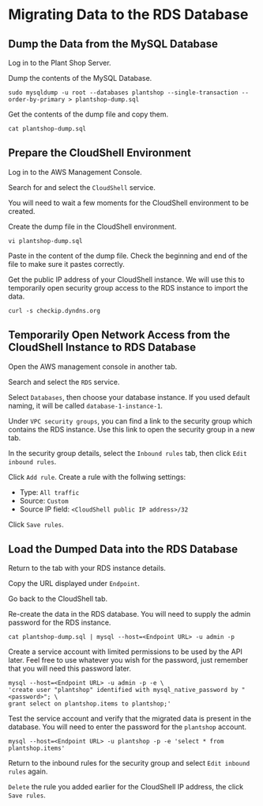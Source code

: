 # Migrating Data to the RDS Database

## Dump the Data from the MySQL Database
Log in to the Plant Shop Server.

Dump the contents of the MySQL Database.

```
sudo mysqldump -u root --databases plantshop --single-transaction --order-by-primary > plantshop-dump.sql
```

Get the contents of the dump file and copy them.

```
cat plantshop-dump.sql
```

## Prepare the CloudShell Environment
Log in to the AWS Management Console.

Search for and select the `CloudShell` service.

You will need to wait a few moments for the CloudShell environment to be created.

Create the dump file in the CloudShell environment.

```
vi plantshop-dump.sql
```

Paste in the content of the dump file. Check the beginning and end of the file to make sure it pastes correctly.

Get the public IP address of your CloudShell instance. We will use this to temporarily open security group access to the RDS instance to import the data.

```
curl -s checkip.dyndns.org
```

## Temporarily Open Network Access from the CloudShell Instance to RDS Database
Open the AWS management console in another tab.

Search and select the `RDS` service.

Select `Databases`, then choose your database instance. If you used default naming, it will be called `database-1-instance-1`.

Under `VPC security groups`, you can find a link to the security group which contains the RDS instance. Use this link to open the security group in a new tab.

In the security group details, select the `Inbound rules` tab, then click `Edit inbound rules`.

Click `Add rule`. Create a rule with the follwing settings:
- Type: `All traffic`
- Source: `Custom`
- Source IP field: `<CloudShell public IP address>/32`

Click `Save rules`.

## Load the Dumped Data into the RDS Database
Return to the tab with your RDS instance details.

Copy the URL displayed under `Endpoint`.

Go back to the CloudShell tab.

Re-create the data in the RDS database. You will need to supply the admin password for the RDS instance.

```
cat plantshop-dump.sql | mysql --host=<Endpoint URL> -u admin -p
```

Create a service account with limited permissions to be used by the API later. Feel free to use whatever you wish for the password, just remember that you will need this password later.

```
mysql --host=<Endpoint URL> -u admin -p -e \
'create user "plantshop" identified with mysql_native_password by "<password>"; \
grant select on plantshop.items to plantshop;'
```

Test the service account and verify that the migrated data is present in the database. You will need to enter the password for the `plantshop` account.

```
mysql --host=<Endpoint URL> -u plantshop -p -e 'select * from plantshop.items'
```

Return to the inbound rules for the security group and select `Edit inbound rules` again.

`Delete` the rule you added earlier for the CloudShell IP address, the click `Save rules`.
